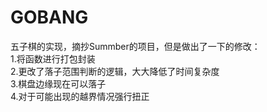 # GOBANG
五子棋的实现，摘抄Summber的项目，但是做出了一下的修改：    
1.将函数进行打包封装     
2.更改了落子范围判断的逻辑，大大降低了时间复杂度     
3.棋盘边缘现在可以落子     
4.对于可能出现的越界情况强行扭正     
